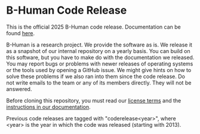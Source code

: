 # B-Human Code Release

This is the official 2025 B-Human code release. Documentation can be found [here](https://docs.b-human.de/coderelease2025/).

B-Human is a research project. We provide the software as is. We release it as a snapshot of our internal repository on a yearly basis. You can build on this software, but you have to make do with the documentation we released. You may report bugs or problems with newer releases of operating systems or the tools used by opening a GitHub issue. We might give hints on how to solve these problems if we also ran into them since the code release. Do not write emails to the team or any of its members directly. They will not be answered.

Before cloning this repository, you must read our [license terms](License.md) and the [instructions in our documentation](https://docs.b-human.de/coderelease2025/getting-started/initial-setup/).

Previous code releases are tagged with "coderelease&lt;year&gt;", where &lt;year&gt; is the year in which the code was released (starting with 2013).
